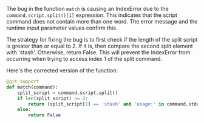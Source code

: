 The bug in the function `match` is causing an IndexError due to the `command.script.split()[1]` expression. This indicates that the script command does not contain more than one word. The error message and the runtime input parameter values confirm this.

The strategy for fixing the bug is to first check if the length of the split script is greater than or equal to 2. If it is, then compare the second split element with 'stash'. Otherwise, return False. This will prevent the IndexError from occurring when trying to access index 1 of the split command.

Here's the corrected version of the function:

```python
@git_support
def match(command):
    split_script = command.script.split()
    if len(split_script) >= 2:
        return (split_script[1] == 'stash' and 'usage:' in command.stderr)
    else:
        return False
```